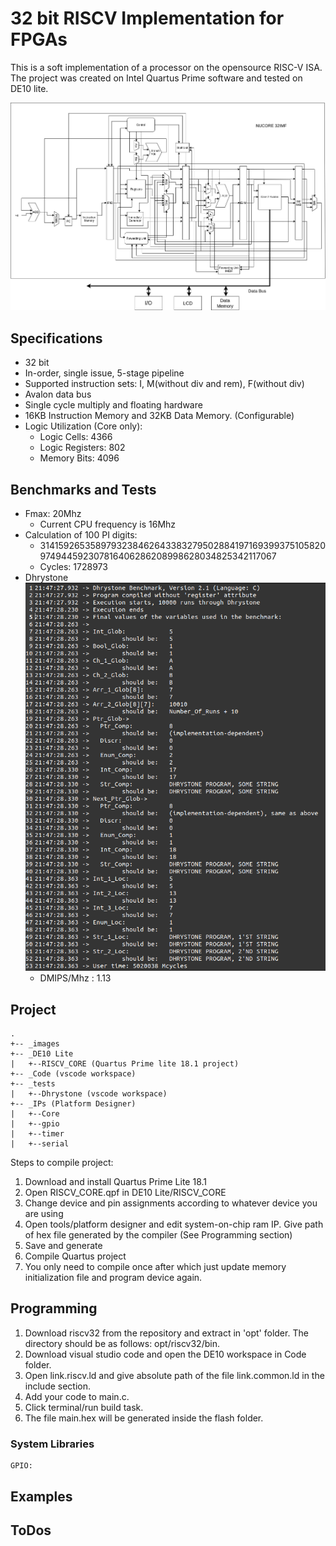 # 32 bit RISCV Implementation for FPGAs

This is a soft implementation of a processor on the opensource RISC-V ISA. The project was created on Intel Quartus Prime software and tested on DE10 lite.

![enter image description here](https://raw.githubusercontent.com/ShaheerSajid/RISCV/master/images/RISCV.png)

## Specifications

 - 32 bit
 - In-order, single issue, 5-stage pipeline
 - Supported instruction sets: I, M(without div and rem), F(without div)
 - Avalon data bus
 - Single cycle multiply and floating hardware
 - 16KB Instruction Memory and 32KB Data Memory. (Configurable)
 - Logic Utilization (Core only):
	- Logic Cells: 4366
	- Logic Registers: 802
	 - Memory Bits: 4096

## Benchmarks and Tests

 - Fmax: 20Mhz
	- Current CPU frequency is 16Mhz
 - Calculation of 100 PI digits:
	 - 3141592653589793238462643383279502884197169399375105820974944592307816406286208998628034825342117067
	 - Cycles: 1728973
 - Dhrystone
  ![enter image description here](https://raw.githubusercontent.com/ShaheerSajid/RISCV/master/images/dhry.png)
	 - DMIPS/Mhz : 1.13

	

## Project

```
.
+-- _images
+-- _DE10 Lite
|	+--RISCV_CORE (Quartus Prime lite 18.1 project)
+-- _Code (vscode workspace)
+-- _tests 
|	+--Dhrystone (vscode workspace)
+-- _IPs (Platform Designer)
|	+--Core
|	+--gpio
|	+--timer
|	+--serial
```
Steps to compile project:

 1. Download and install Quartus Prime Lite 18.1
 2. Open RISCV_CORE.qpf in DE10 Lite/RISCV_CORE
 3. Change device and pin assignments according to whatever device you are using
 4. Open tools/platform designer and edit system-on-chip ram IP. Give path of hex file generated by the compiler (See Programming section)
 6. Save and generate
 7. Compile Quartus project
 8. You only need to compile once after which just update memory initialization file and program device again.

## Programming

 1. Download riscv32 from the repository and extract in 'opt' folder. The directory should be as follows: opt/riscv32/bin.
 2. Download visual studio code and open the DE10 workspace in Code folder.
 3. Open link.riscv.ld and give absolute path of the file link.common.ld in the include section.
 4. Add your code to main.c.
 5. Click terminal/run build task.
 6. The file main.hex will be generated inside the flash folder.
 
 ### System Libraries
	GPIO:
	
## Examples




## ToDos


<!--stackedit_data:
eyJoaXN0b3J5IjpbLTkzOTcyNjk2MCwxMDI3MjEyOTcxLC0yMD
A2NjEwMDMyLDMyODQ1ODc1MiwtMTc1NDM2ODUyOSwtMTQxODk0
MzUxLDQ0MzI4MzYwNCw0NTUxNTU1MjJdfQ==
-->